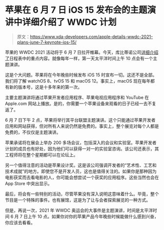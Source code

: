 # 苹果在 6 月 7 日 iOS 15 发布会的主题演讲中详细介绍了 WWDC 计划

> 原文：<https://www.xda-developers.com/apple-details-wwdc-2021-plans-june-7-keynote-ios-15/>

苹果的 WWDC 2021 活动将于 6 月 7 日拉开帷幕。今天，库比蒂诺公司[详细介绍了](https://www.apple.com/newsroom/2021/05/apples-worldwide-developers-conference-kicks-off-june-7/)日程表中的重点内容。就像每年一样，第一天太平洋时间上午 10 点会有一个主题演讲。

这是个大问题。苹果将在今年晚些时候发布 iOS 15 时宣布一切。这还不是全部。我们将了解 watchOS 8、tvOS 15 和 macOS 12。事实上，macOS 现在每年都有新的版本号，这是十多年来的第一次。

主要主题演讲将通过苹果开发者应用程序、苹果电视应用程序和 YouTube 在 Apple.com 网站上播放。是的，你需要一个苹果设备来观看的日子已经一去不复返了。

6 月 7 日下午 2 点，苹果将举行其平台联盟主题演讲。这个只能通过苹果开发者应用和网站获得，但对所有人来说仍然是免费的。事实上，整个展览对每个人都是免费的，不仅仅是主题演讲。

苹果承诺将在展会上举办 200 多场会议，包括深入的会议和实验室。苹果开发者计划的成员也有好处，因为他们可以获得一对一的实验室咨询。该公司还表示，其工程师将在整个星期都可以在论坛上。

另一个值得注意的活动是苹果设计奖。这是该公司强调开发者的“艺术性、工艺和技术成就”的地方。即使您不是开发人员，这也是值得关注的。如果你是那种因为电影获奖而去看电影的人，你可能会想尝试一个获奖的应用程序。这些当然也会在 App Store 中突出显示。

最后，将会有一些特别的活动，尽管苹果没有深入说明这意味着什么。毕竟，整个节目是一个特殊的事件。也有展馆，这是为了让与会者探索展览的一种方式。

但是，再说一次，2021 年 WWDC 奥运会的大事件是主题演讲，时间是太平洋时间 6 月 7 日上午 10 点。如果你对你的苹果产品今年晚些时候能做什么感到兴奋，你应该去看看。